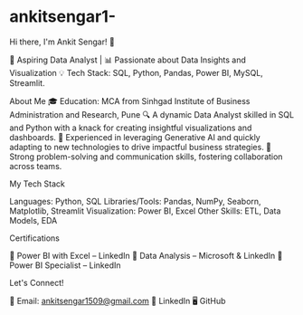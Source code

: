 # ankitsengar1-
Hi there, I'm Ankit Sengar! 👋




🎯 Aspiring Data Analyst | 📊 Passionate about Data Insights and Visualization
💡 Tech Stack:
SQL, Python, Pandas, Power BI, MySQL, Streamlit.



About Me
🎓 Education: MCA from Sinhgad Institute of Business Administration and Research, Pune
🔍 A dynamic Data Analyst skilled in SQL and Python with a knack for creating insightful visualizations and dashboards.
🤖 Experienced in leveraging Generative AI and quickly adapting to new technologies to drive impactful business strategies.
🌟 Strong problem-solving and communication skills, fostering collaboration across teams.



My Tech Stack

Languages: Python, SQL
Libraries/Tools: Pandas, NumPy, Seaborn, Matplotlib, Streamlit
Visualization: Power BI, Excel
Other Skills: ETL, Data Models, EDA



Certifications

📜 Power BI with Excel – LinkedIn
📜 Data Analysis – Microsoft & LinkedIn
📜 Power BI Specialist – LinkedIn



Let's Connect!


📧 Email: ankitsengar1509@gmail.com
💼 LinkedIn
🖥️ GitHub
